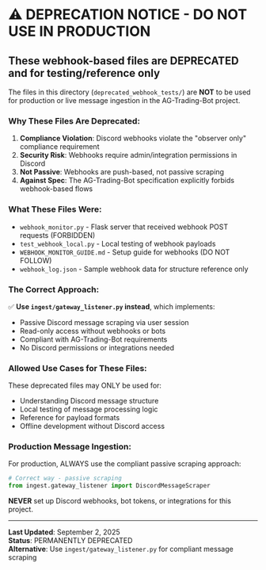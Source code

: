 # ⚠️ DEPRECATION NOTICE - DO NOT USE IN PRODUCTION

## These webhook-based files are DEPRECATED and for testing/reference only

The files in this directory (`deprecated_webhook_tests/`) are **NOT** to be used for production or live message ingestion in the AG-Trading-Bot project.

### Why These Files Are Deprecated:

1. **Compliance Violation**: Discord webhooks violate the "observer only" compliance requirement
2. **Security Risk**: Webhooks require admin/integration permissions in Discord
3. **Not Passive**: Webhooks are push-based, not passive scraping
4. **Against Spec**: The AG-Trading-Bot specification explicitly forbids webhook-based flows

### What These Files Were:

- `webhook_monitor.py` - Flask server that received webhook POST requests (FORBIDDEN)
- `test_webhook_local.py` - Local testing of webhook payloads
- `WEBHOOK_MONITOR_GUIDE.md` - Setup guide for webhooks (DO NOT FOLLOW)
- `webhook_log.json` - Sample webhook data for structure reference only

### The Correct Approach:

✅ **Use `ingest/gateway_listener.py` instead**, which implements:
- Passive Discord message scraping via user session
- Read-only access without webhooks or bots
- Compliant with AG-Trading-Bot requirements
- No Discord permissions or integrations needed

### Allowed Use Cases for These Files:

These deprecated files may ONLY be used for:
- Understanding Discord message structure
- Local testing of message processing logic
- Reference for payload formats
- Offline development without Discord access

### Production Message Ingestion:

For production, ALWAYS use the compliant passive scraping approach:
```python
# Correct way - passive scraping
from ingest.gateway_listener import DiscordMessageScraper
```

**NEVER** set up Discord webhooks, bot tokens, or integrations for this project.

---

**Last Updated**: September 2, 2025  
**Status**: PERMANENTLY DEPRECATED  
**Alternative**: Use `ingest/gateway_listener.py` for compliant message scraping
